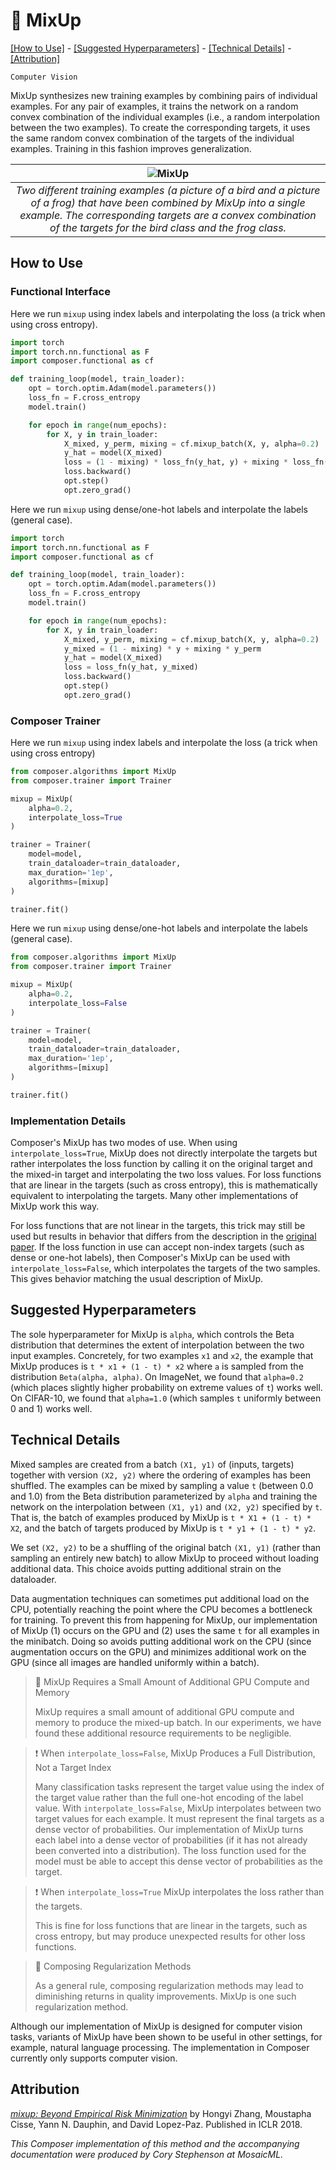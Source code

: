 # 🥣 MixUp


[\[How to Use\]](#how-to-use) - [\[Suggested Hyperparameters\]](#suggested-hyperparameters) - [\[Technical Details\]](#technical-details) - [\[Attribution\]](#attribution)

`Computer Vision`

MixUp synthesizes new training examples by combining pairs of individual examples.
For any pair of examples, it trains the network on a random convex combination of the individual examples (i.e., a random interpolation between the two examples).
To create the corresponding targets, it uses the same random convex combination of the targets of the individual examples.
Training in this fashion improves generalization.

| ![MixUp](https://storage.googleapis.com/docs.mosaicml.com/images/methods/mix_up.png) |
|:--:
|*Two different training examples (a picture of a bird and a picture of a frog) that have been combined by MixUp into a single example. The corresponding targets are a convex combination of the targets for the bird class and the frog class.*|

## How to Use

### Functional Interface

Here we run `mixup` using index labels and interpolating the loss (a trick when using cross entropy).
```python
import torch
import torch.nn.functional as F
import composer.functional as cf

def training_loop(model, train_loader):
    opt = torch.optim.Adam(model.parameters())
    loss_fn = F.cross_entropy
    model.train()

    for epoch in range(num_epochs):
        for X, y in train_loader:
            X_mixed, y_perm, mixing = cf.mixup_batch(X, y, alpha=0.2)
            y_hat = model(X_mixed)
            loss = (1 - mixing) * loss_fn(y_hat, y) + mixing * loss_fn(y_hat, y_perm)
            loss.backward()
            opt.step()
            opt.zero_grad()
```

Here we run `mixup` using dense/one-hot labels and interpolate the labels (general case).
```python
import torch
import torch.nn.functional as F
import composer.functional as cf

def training_loop(model, train_loader):
    opt = torch.optim.Adam(model.parameters())
    loss_fn = F.cross_entropy
    model.train()

    for epoch in range(num_epochs):
        for X, y in train_loader:
            X_mixed, y_perm, mixing = cf.mixup_batch(X, y, alpha=0.2)
            y_mixed = (1 - mixing) * y + mixing * y_perm
            y_hat = model(X_mixed)
            loss = loss_fn(y_hat, y_mixed)
            loss.backward()
            opt.step()
            opt.zero_grad()
```

### Composer Trainer

Here we run `mixup` using index labels and interpolate the loss (a trick when using cross entropy)

<!-- TODO: Address timeouts -->
<!--pytest-codeblocks:skip-->
```python
from composer.algorithms import MixUp
from composer.trainer import Trainer

mixup = MixUp(
    alpha=0.2,
    interpolate_loss=True
)

trainer = Trainer(
    model=model,
    train_dataloader=train_dataloader,
    max_duration='1ep',
    algorithms=[mixup]
)

trainer.fit()
```

Here we run `mixup` using dense/one-hot labels and interpolate the labels (general case).

<!-- TODO: Address timeouts -->
<!--pytest-codeblocks:skip-->
```python
from composer.algorithms import MixUp
from composer.trainer import Trainer

mixup = MixUp(
    alpha=0.2,
    interpolate_loss=False
)

trainer = Trainer(
    model=model,
    train_dataloader=train_dataloader,
    max_duration='1ep',
    algorithms=[mixup]
)

trainer.fit()
```

### Implementation Details

Composer's MixUp has two modes of use. When using `interpolate_loss=True`, MixUp does not directly interpolate the targets but rather interpolates the loss function by calling it on the original target and the mixed-in target and interpolating the two loss values. For loss functions that are linear in the targets (such as cross entropy), this is mathematically equivalent to interpolating the targets. Many other implementations of MixUp work this way.

For loss functions that are not linear in the targets, this trick may still be used but results in behavior that differs from the description in the [original paper](https://arxiv.org/abs/1710.09412). If the loss function in use can accept non-index targets (such as dense or one-hot labels), then Composer's MixUp can be used with `interpolate_loss=False`, which interpolates the targets of the two samples. This gives behavior matching the usual description of MixUp.

## Suggested Hyperparameters

The sole hyperparameter for MixUp is `alpha`, which controls the Beta distribution that determines the extent of interpolation between the two input examples.
Concretely, for two examples `x1` and `x2`, the example that MixUp produces is `t * x1 + (1 - t) * x2` where `a` is sampled from the distribution `Beta(alpha, alpha)`.
On ImageNet, we found that `alpha=0.2` (which places slightly higher probability on extreme values of `t`) works well.
On CIFAR-10, we found that `alpha=1.0` (which samples `t` uniformly between 0 and 1) works well.


## Technical Details

Mixed samples are created from a batch `(X1, y1)` of (inputs, targets) together with version `(X2, y2)` where the ordering of examples has been shuffled. The examples can be mixed by sampling a value `t` (between 0.0 and 1.0) from the Beta distribution parameterized by `alpha` and training the network on the interpolation between `(X1, y1)` and `(X2, y2)` specified by `t`. That is, the batch of examples produced by MixUp is `t * X1 + (1 - t) * X2`, and the batch of targets produced by MixUp is `t * y1 + (1 - t) * y2`.

We set `(X2, y2)` to be a shuffling of the original batch `(X1, y1)` (rather than sampling an entirely new batch) to allow MixUp to proceed without loading additional data.
This choice avoids putting additional strain on the dataloader.


Data augmentation techniques can sometimes put additional load on the CPU, potentially reaching the point where the CPU becomes a bottleneck for training.
To prevent this from happening for MixUp, our implementation of MixUp (1) occurs on the GPU and (2) uses the same `t` for all examples in the minibatch.
Doing so avoids putting additional work on the CPU (since augmentation occurs on the GPU) and minimizes additional work on the GPU (since all images are handled uniformly within a batch).

> 🚧 MixUp Requires a Small Amount of Additional GPU Compute and Memory
>
> MixUp requires a small amount of additional GPU compute and memory to produce the mixed-up batch.
> In our experiments, we have found these additional resource requirements to be negligible.

> ❗ When `interpolate_loss=False`, MixUp Produces a Full Distribution, Not a Target Index
>
> Many classification tasks represent the target value using the index of the target value rather than the full one-hot encoding of the label value.
> With `interpolate_loss=False`, MixUp interpolates between two target values for each example. It must represent the final targets as a dense vector of probabilities.
> Our implementation of MixUp turns each label into a dense vector of probabilities (if it has not already been converted into a distribution).
> The loss function used for the model must be able to accept this dense vector of probabilities as the target.

>❗ When `interpolate_loss=True` MixUp interpolates the loss rather than the targets.
>
> This is fine for loss functions that are linear in the targets, such as cross entropy, but may produce unexpected results for other loss functions.

> 🚧 Composing Regularization Methods
>
> As a general rule, composing regularization methods may lead to diminishing returns in quality improvements. MixUp is one such regularization method.

Although our implementation of MixUp is designed for computer vision tasks, variants of MixUp have been shown to be useful in other settings, for example, natural language processing.
The implementation in Composer currently only supports computer vision.


## Attribution

[*mixup: Beyond Empirical Risk Minimization*](https://arxiv.org/abs/1710.09412) by Hongyi Zhang, Moustapha Cisse, Yann N. Dauphin, and David Lopez-Paz. Published in ICLR 2018.

*This Composer implementation of this method and the accompanying documentation were produced by Cory Stephenson at MosaicML.*
